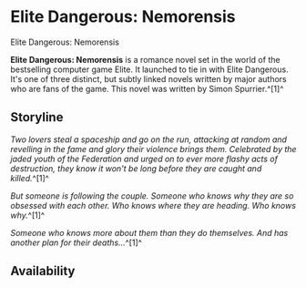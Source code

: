 # Elite Dangerous: Nemorensis
Elite Dangerous: Nemorensis
 		 	 

**Elite Dangerous: Nemorensis** is a romance novel set in the world of the bestselling computer game Elite. It launched to tie in with Elite Dangerous. It's one of three distinct, but subtly linked novels written by major authors who are fans of the game. This novel was written by Simon Spurrier.^[1]^

## Storyline

*Two lovers steal a spaceship and go on the run, attacking at random and revelling in the fame and glory their violence brings them. Celebrated by the jaded youth of the Federation and urged on to ever more flashy acts of destruction, they know it won't be long before they are caught and killed.*^[1]^

*But someone is following the couple. Someone who knows why they are so obsessed with each other. Who knows where they are heading. Who knows why.*^[1]^

*Someone who knows more about them than they do themselves. And has another plan for their deaths...*^[1]^

## Availability